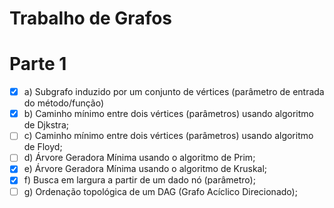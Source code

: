 # Trabalho de Grafos
# Parte 1
- [x] a) Subgrafo induzido por um conjunto de vértices (parâmetro de entrada do método/função)
- [x] b) Caminho mínimo entre dois vértices (parâmetros) usando algoritmo de Djkstra;
- [ ] c) Caminho mínimo entre dois vértices (parâmetros) usando algoritmo de Floyd;
- [ ] d) Árvore Geradora Mínima usando o algoritmo de Prim;
- [x] e) Árvore Geradora Mínima usando o algoritmo de Kruskal;
- [x] f) Busca em largura a partir de um dado nó (parâmetro);
- [ ] g) Ordenação topológica de um DAG (Grafo Acíclico Direcionado);
